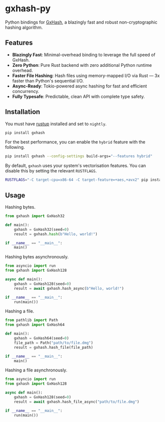 # gxhash-py

Python bindings for [GxHash](https://github.com/ogxd/gxhash), a blazingly fast and robust non-cryptographic hashing algorithm.

## Features

- **Blazingly Fast**: Minimal-overhead binding to leverage the full speed of GxHash.
- **Zero Python**: Pure Rust backend with zero additional Python runtime overhead.
- **Faster File Hashing**: Hash files using memory-mapped I/O via Rust — 3x faster than Python's sequential I/O.
- **Async-Ready**: Tokio-powered async hashing for fast and efficient concurrency.
- **Fully Typesafe**: Predictable, clean API with complete type safety.

## Installation

You must have [rustup](https://rustup.rs/) installed and set to `nightly`.

```bash
pip install gxhash
```

For the best performance, you can enable the `hybrid` feature with the following.

```bash
pip install gxhash --config-settings build-args="--features hybrid"
```

By default, `gxhash` uses your system's vectorisation features. You can disable this by setting the relevant `RUSTFLAGS`.

```bash
RUSTFLAGS="-C target-cpu=x86-64 -C target-feature=+aes,+avx2" pip install gxhash
```

## Usage

Hashing bytes.

```python
from gxhash import GxHash32

def main():
    gxhash = GxHash32(seed=0)
    result = gxhash.hash(b"Hello, world!")

if __name__ == "__main__":
    main()
```

Hashing bytes asynchronously.

```python
from asyncio import run
from gxhash import GxHash128

async def main():
    gxhash = GxHash128(seed=0)
    result = await gxhash.hash_async(b"Hello, world!")

if __name__ == "__main__":
    run(main())
```

Hashing a file.

```python
from pathlib import Path
from gxhash import GxHash64

def main():
    gxhash = GxHash64(seed=0)
    file_path = Path("path/to/file.dmg")
    result = gxhash.hash_file(file_path)

if __name__ == "__main__":
    main()
```

Hashing a file asynchronously.

```python
from asyncio import run
from gxhash import GxHash128

async def main():
    gxhash = GxHash128(seed=0)
    result = await gxhash.hash_file_async("path/to/file.dmg")

if __name__ == "__main__":
    run(main())
```
